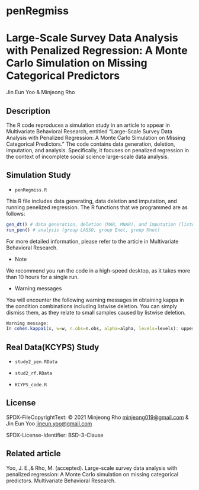 # penRegmiss

# Large-Scale Survey Data Analysis with Penalized Regression: A Monte Carlo Simulation on Missing Categorical Predictors

Jin Eun Yoo & Minjeong Rho

## Description

The R code reproduces a simulation study in an article to appear in Multivariate Behavioral Research, entitled “Large-Scale Survey Data Analysis with Penalized Regression: A Monte Carlo Simulation on Missing Categorical Predictors.” The code contains data generation, deletion, imputation, and analysis. Specifically, it focuses on penalized regression in the context of incomplete social science large-scale data analysis. 

## Simulation Study

* `penRegmiss.R`  

This R file includes data generating, data deletion and imputation, and running penelized regression. The R functions that we programmed are as follows: 

```R
gen_dt() # data generation, deletion (MAR, MNAR), and imputation (listwise deletion, k-NN, EM)
run_pen() # analysis (group LASSO, group Enet, group Mnet)
```
For more detailed information, please refer to the article in Multivariate Behavioral Research. 

* Note

We recommend you run the code in a high-speed desktop, as it takes more than 10 hours for a single run. 

* Warning messages

You will encounter the following warning messages in obtaining kappa in the condition combinations including listwise deletion. You can simply dismiss them, as they relate to small samples caused by listwise deletion. 

```R
Warning message:
In cohen.kappa1(x, w=w, n.obs=n.obs, alpha=alpha, levels=levels): upper or lower confidence interval exceed abs(1) and set to +- 1. 
```


## Real Data(KCYPS) Study

* `study2_pen.RData`

* `stud2_rf.RData`

* `KCYPS_code.R`

## License 

SPDX-FileCopyrightText: © 2021 Minjeong Rho <minjeong019@gmail.com> & Jin Eun Yoo <jineun.yoo@gmail.com>

SPDX-License-Identifier: BSD-3-Clause

## Related article
Yoo, J. E.,& Rho, M. (accepted). Large-scale survey data analysis with penalized regression: A Monte Carlo simulation on missing categorical predictors. Multivariate Behavioral Research. 




